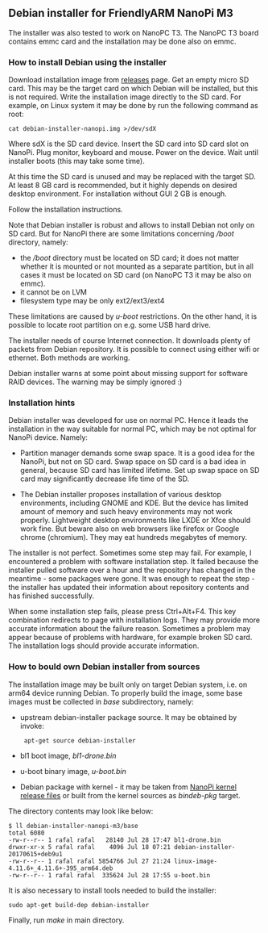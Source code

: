 ## Debian installer for FriendlyARM NanoPi M3

The installer was also tested to work on NanoPC T3. The NanoPC T3 board contains emmc card and the installation may be done also on emmc.

### How to install Debian using the installer

Download installation image from [releases](https://github.com/rafaello7/debian-installer-nanopi-m3/releases) page. Get an empty micro SD card. This may be the target card on which Debian will be installed, but this is not required. Write the installation image directly to the SD card. For example, on Linux system it may be done by run the following command as root:

	cat debian-installer-nanopi.img >/dev/sdX

Where sdX is the SD card device. Insert the SD card into SD card slot on NanoPi. Plug monitor, keyboard and mouse. Power on the device. Wait until installer boots (this may take some time).

At this time the SD card is unused and may be replaced with the target SD. At least 8 GB card is recommended, but it highly depends on desired desktop environment. For installation without GUI 2 GB is enough.

Follow the installation instructions.

Note that Debian installer is robust and allows to install Debian not only on SD card. But for NanoPi there are some limitations concerning _/boot_ directory, namely:

 * the _/boot_ directory must be located on SD card; it does not matter whether it is mounted or not mounted as a separate partition, but in all cases it must be located on SD card (on NanoPC T3 it may be also on emmc).
 * it cannot be on LVM
 * filesystem type may be only ext2/ext3/ext4

These limitations are caused by _u-boot_ restrictions. On the other hand, it is possible to locate root partition on e.g. some USB hard drive.

The installer needs of course Internet connection. It downloads plenty of packets from Debian repository. It is possible to connect using either wifi or ethernet. Both methods are working.

Debian installer warns at some point about missing support for software RAID devices. The warning may be simply ignored :)

### Installation hints

Debian installer was developed for use on normal PC. Hence it leads the installation in the way suitable for normal PC, which may be not optimal for NanoPi device. Namely:

 * Partition manager demands some swap space. It is a good idea for the NanoPi, but not on SD card. Swap space on SD card is a bad idea in general, because SD card has limited lifetime. Set up swap space on SD card may significantly decrease life time of the SD.
 
 * The Debian installer proposes installation of various desktop environments, including GNOME and KDE. But the device has limited amount of memory and such heavy environments may not work properly. Lightweight desktop environments like LXDE or Xfce should work fine. But beware also on web browsers like firefox or Google chrome (chromium). They may eat hundreds megabytes of memory.

The installer is not perfect. Sometimes some step may fail. For example, I encountered a problem with software installation step. It failed because the installer pulled software over a hour and the repository has changed in the meantime - some packages were gone. It was enough to repeat the step - the installer has updated their information about repository contents and has finished successfully.

When some installation step fails, please press Ctrl+Alt+F4. This key combination redirects to page with installation logs. They may provide more accurate information about the failure reason. Sometimes a problem may appear because of problems with hardware, for example broken SD card. The installation logs should provide accurate information.


### How to bould own Debian installer from sources

The installation image may be built only on target Debian system, i.e. on arm64 device running Debian. To properly build the image, some base images must be collected in _base_ subdirectory, namely:

 * upstream debian-installer package source. It may be obtained by invoke:

	    apt-get source debian-installer

 * bl1 boot image, _bl1-drone.bin_
 * u-boot binary image, _u-boot.bin_
 * Debian package with kernel - it may be taken from [NanoPi kernel release files](https://github.com/rafaello7/linux-nanopi-m3/releases) or built from the kernel sources as _bindeb-pkg_ target.

The directory contents may look like below:

	$ ll debian-installer-nanopi-m3/base
	total 6080
	-rw-r--r-- 1 rafal rafal   28140 Jul 28 17:47 bl1-drone.bin
	drwxr-xr-x 5 rafal rafal    4096 Jul 18 07:21 debian-installer-20170615+deb9u1
	-rw-r--r-- 1 rafal rafal 5854766 Jul 27 21:24 linux-image-4.11.6+_4.11.6+-395_arm64.deb
	-rw-r--r-- 1 rafal rafal  335624 Jul 28 17:55 u-boot.bin

It is also necessary to install tools needed to build the installer:

	sudo apt-get build-dep debian-installer

Finally, run _make_ in main directory.

